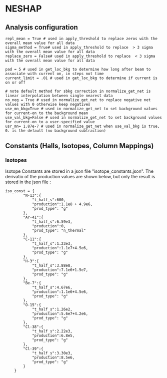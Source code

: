 # NESHAP

## Analysis configuration
    repl_mean = True # used in apply_threshold to replace zeros with the overall mean value for all data
    sigma_method = True# used in apply_threshold to replace  > 3 sigma with the overall mean value for all data
    replace_zero = False# used in apply_threshold to replace  < 3 sigma with the overall mean value for all data

    pad = 5 # used in get_loc_bkg to determine how long after beam to associate with current on, in steps not time
    current_limit = .01 # used in get_loc_bkg to determine if current is on or off

    # note default method for sbkg correction in normalize_get_net is linear interpolation between single nearest data
    no_neg = True # used in normalize_get_net to replace negative net values with 0 otherwise keep negatives
    use_mn_bkg=True # used in normalize_get_net to set background values for current-on to the background mean
    use_val_bkg=False # used in normalize_get_net to set background values for current-on to a user-specified value
    usr_mn= 1.87e-7 # used in normalize_get_net when use_val_bkg is true, 0. is the default (no background subtraction)

## Constants (Halls, Isotopes, Column Mappings)

### Isotopes
Isotope Constants are stored in a json file "isotope_constants.json".  The derivatio of the production values are shown below, but only the result is stored in the json file :

    iso_const = {
            "N-13":{
                "t_half_s":600, 
                "production":1.1e8 + 4.9e6,
                "prod_type": "g"
            },
            "Ar-41":{
                "t_half_s":6.59e3,
                "production":0,
                "prod_type": "n_thermal"
            },
            "C-11":{
                "t_half_s":1.23e3,
                "production":1.1e7+4.5e6,
                "prod_type": "g"
            },
            "H-3":{
                "t_half_s":3.88e8,
                "production":7.1e6+1.5e7,
                "prod_type": "g"
            },
            "Be-7":{
                "t_half_s":4.67e6,
                "production":1.1e6+4.5e6,
                "prod_type": "g"
            },        
            "O-15":{
                "t_half_s":1.26e2,
                "production":5.6e7+4.2e6,
                "prod_type": "g"
            },           
            "Cl-38":{
                "t_half_s":2.22e3,
                "production":6.8e5,
                "prod_type": "g"
            },
            "Cl-39":{
                "t_half_s":3.30e3,
                "production":8.5e6,
                "prod_type": "g"
            }                                  
        }
